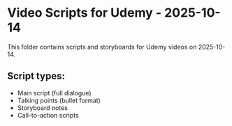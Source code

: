 # Video Scripts for Udemy - 2025-10-14

This folder contains scripts and storyboards for Udemy videos on 2025-10-14.

## Script types:
- Main script (full dialogue)
- Talking points (bullet format)
- Storyboard notes
- Call-to-action scripts
